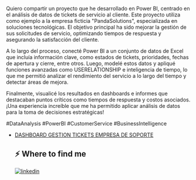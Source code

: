


Quiero compartir un proyecto que he desarrollado en Power BI, centrado en el análisis de datos de tickets de servicio al cliente. Este proyecto utiliza como ejemplo a la empresa ficticia "PandaSolutions", especializada en soluciones tecnológicas. El objetivo principal ha sido mejorar la gestión de sus solicitudes de servicio, optimizando tiempos de respuesta y asegurando la satisfacción del cliente.

A lo largo del proceso, conecté Power BI a un conjunto de datos de Excel que incluía información clave, como estados de tickets, prioridades, fechas de apertura y cierre, entre otros. Luego, modelé estos datos y apliqué funciones avanzadas como USERELATIONSHIP e inteligencia de tiempo, lo que me permitió analizar el rendimiento del servicio a lo largo del tiempo y detectar áreas de mejora.

Finalmente, visualicé los resultados en dashboards e informes que destacaban puntos críticos como tiempos de respuesta y costos asociados. ¡Una experiencia increíble que me ha permitido aplicar análisis de datos para la toma de decisiones estratégicas!

#DataAnalysis #PowerBI #CustomerService #BusinessIntelligence
<ul>
<li><a target="_blank" href="https://www.linkedin.com/feed/update/urn:li:ugcPost:7239236205320540162/">DASHBOARD GESTION TICKETS EMPRESA DE SOPORTE</a></li>

<h2>⚡️ Where to find me</h2>
<p><a target="_blank" href="https://www.linkedin.com/in/https://www.linkedin.com/in/patricialojozubeldia/" style="display: inline-block;"><img src="https://img.shields.io/badge/linkedin-logo?style=for-the-badge&logo=linkedin&logoColor=white&color=%230a77b6" alt="linkedin" /></a></p>
